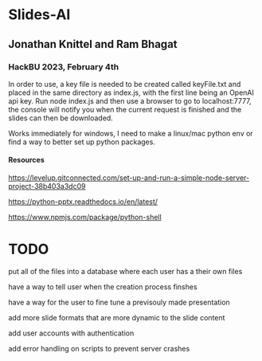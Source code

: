 # Slides-AI
## Jonathan Knittel and Ram Bhagat
### HackBU 2023, February 4th

In order to use, a key file is needed to be created called keyFile.txt and placed in the same directory as index.js, with the first line being an OpenAI api key.
Run node index.js and then use a browser to go to localhost:7777, the console will notify you when the current request is finished and the slides can then be downloaded.

Works immediately for windows, I need to make a linux/mac python env or find a way to better set up python packages.

#### Resources
https://levelup.gitconnected.com/set-up-and-run-a-simple-node-server-project-38b403a3dc09 

https://python-pptx.readthedocs.io/en/latest/

https://www.npmjs.com/package/python-shell

# TODO
put all of the files into a database where each user has a their own files

have a way to tell user when the creation process finshes

have a way for the user to fine tune a previsouly made presentation

add more slide formats that are more dynamic to the slide content

add user accounts with authentication

add error handling on scripts to prevent server crashes
